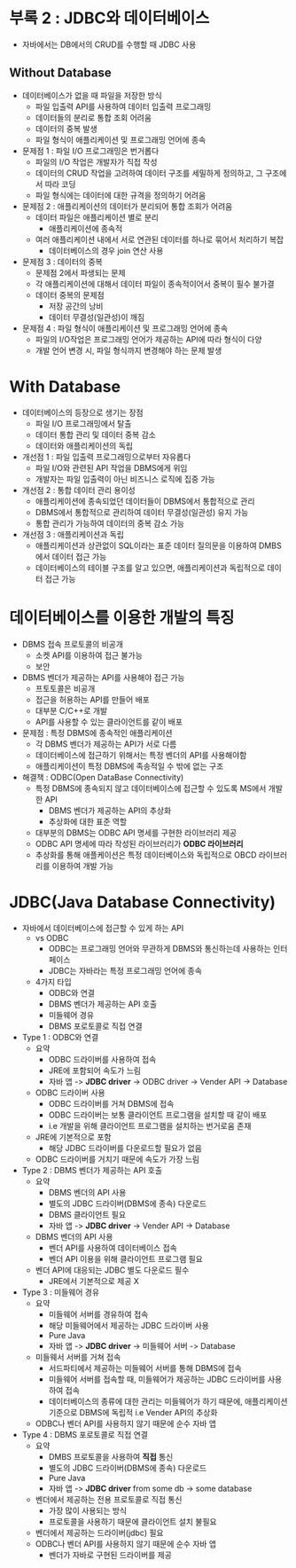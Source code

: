 # 부록 2 : JDBC와 데이터베이스
* 자바에서는 DB에서의 CRUD를 수행할 때 JDBC 사용

## Without Database
* 데이터베이스가 없을 때 파일을 저장한 방식
	* 파일 입출력 API를 사용하여 데이터 입출력 프로그래밍
	* 데이터들의 분리로 통합 조회 어려움
	* 데이터의 중복 발생
	* 파일 형식이 애플리케이션 및 프로그래밍 언어에 종속
* 문제점 1 : 파일 I/O 프로그래밍은 번거롭다
	* 파일의 I/O 작업은 개발자가 직접 작성
	* 데이터의 CRUD 작업을 고려하여 데이터 구조를 세밀하게 정의하고, 그 구조에서 따라 코딩
	* 파일 형식에는 데이터에 대한 규격을 정의하기 어려움
* 문제점 2 : 애플리케이션의 데이터가 분리되어 통합 조회가 어려움
	* 데이터 파일은 애플리케이션 별로 분리
		* 애플리케이션에 종속적
	* 여러 애플리케이션 내에서 서로 연관된 데이터를 하나로 묶어서 처리하기 복잡
		* 데이터베이스의 경우 join 연산 사용
* 문제점 3 : 데이터의 중복
	* 문제점 2에서 파생되는 문제
	* 각 애플리케이션에 대해서 데이터 파일이 종속적이어서 중복이 필수 불가결
	* 데이터 중복의 문제점
		* 저장 공간의 낭비
		* 데이터 무결성(일관성)이 깨짐
* 문제점 4 : 파일 형식이 애플리케이션 및 프로그래밍 언어에 종속
	* 파일의 I/O작업은 프로그래밍 언어가 제공하는 API에 따라 형식이 다양
	* 개발 언어 변경 시, 파일 형식까지 변경해야 하는 문제 발생

# With Database
* 데이터베이스의 등장으로 생기는 장점
	* 파일 I/O 프로그래밍에서 탈출
	* 데이터 통합 관리 및 데이터 중복 감소
	* 데이터와 애플리케이션의 독립
* 개선점 1 : 파일 입출력 프로그래밍으로부터 자유롭다
	* 파일 I/O와 관련된 API 작업을 DBMS에게 위임
	* 개발자는 파일 입출력이 아닌 비즈니스 로직에 집중 가능
* 개선점 2 : 통합 데이터 관리 용이성
	* 애플리케이션에 종속되었던 데이터들이 DBMS에서 통합적으로 관리
	* DBMS에서 통합적으로 관리하여 데이터 무결성(일관성) 유지 가능
	* 통합 관리가 가능하여 데이터의 중복 감소 가능
* 개선점 3 : 애플리케이션과 독립
	* 애플리케이션과 상관없이 SQL이라는 표준 데이터 질의문을 이용하여 DMBS에서 데이터 접근 가능
	* 데이터베이스의 테이블 구조를 알고 있으면, 애플리케이션과 독립적으로 데이터 접근 가능

# 데이터베이스를 이용한 개발의 특징
* DBMS 접속 프로토콜의 비공개
	* 소켓 API를 이용하여 접근 불가능
	* 보안
* DBMS 벤더가 제공하는 API를 사용해야 접근 가능
	* 프토토콜은 비공개
	* 접근을 허용하는 API를 만들어 배포
	* 대부분 C/C++로 개발
	* API를 사용할 수 있는 클라이언트를 같이 배포
* 문제점 : 특정 DBMS에 종속적인 애플리케이션
	* 각 DBMS 벤더가 제공하는 API가 서로 다름
	* 데이터베이스에 접근하기 위해서는 특정 벤더의 API를 사용해야함
	* 애플리케이션이 특정 DBMS에 족송적일 수 밖에 없는 구조
* 해결책 : ODBC(Open DataBase Connectivity)
	* 특정 DBMS에 종속되지 않고 데이터베이스에 접근할 수 있도록 MS에서 개발한 API
		* DBMS 벤더가 제공하는 API의 추상화
		* 추상화에 대한 표준 역할
	* 대부분의 DBMS는 ODBC API 명세를 구현한 라이브러리 제공
	* ODBC API 명세에 따라 작성된 라이브러리가 **ODBC 라이브러리**
	* 추상화를 통해 애플케이션은 특정 데이터베이스와 독립적으로 OBCD 라이브러리를 이용하여 개발 가능

# JDBC(Java Database Connectivity)
* 자바에서 데이터베이스에 접근할 수 있게 하는 API
	* vs ODBC
		* ODBC는 프로그래밍 언어와 무관하게 DBMS와 통신하는데 사용하는 인터페이스
		* JDBC는 자바라는 특정 프로그래밍 언어에 종속
	* 4가지 타입
		* ODBC와 연결
		* DBMS 벤더가 제공하는 API 호출
		* 미들웨어 경유
		* DBMS 포로토콜로 직접 연결
* Type 1 : ODBC와 연결
	* 요약
		* ODBC 드라이버를 사용하여 접속
		* JRE에 포함되어 속도가 느림
		* 자바 앱 -> **JDBC driver** -> ODBC driver -> Vender API -> Database
	* ODBC 드라이버 사용
		* ODBC 드라이버를 거쳐 DBMS에 접속
		* ODBC 드라이버는 보통 클라이언트 프로그램을 설치할 때 같이 배포
		* i.e 개발을 위해 클라이언트 프로그램을 설치하는 번거로움 존재
	* JRE에 기본적으로 포함
		* 해당 JDBC 드라이버를 다운로드할 필요가 없음
	* ODBC 드라이버를 거치기 때문에 속도가 가장 느림 
* Type 2 : DBMS 벤더가 제공하는 API 호출
	* 요약
		* DBMS 벤더의 API 사용
		* 별도의 JDBC 드라이버(DBMS에 종속) 다운로드
		* DBMS 클라이언트 필요
		* 자바 앱 -> **JDBC driver** -> Vender API -> Database
	* DBMS 벤더의 API 사용
		* 벤더 API를 사용하여 데이터베이스 접속
		* 벤더 API 이용을 위해 클라이언트 프로그램 필요
	* 벤더 API에 대응되는 JDBC 별도 다운로드 필수
		* JRE에서 기본적으로 제공 X
* Type 3 : 미들웨어 경유
	* 요약
		* 미들웨어 서버를 경유하여 접속
		* 해당 미들웨어에서 제공하는 JDBC 드라이버 사용
		* Pure Java
		* 자바 앱 -> **JDBC driver** -> 미들웨어 서버 -> Database
	* 미들웨서 서버를 거쳐 접속
		* 서드파티에서 제공하는 미들웨어 서버를 통해 DBMS에 접속
		* 미들웨어 서버를 접속할 때, 미들웨어가 제공하는 JDBC 드라이버를 사용하여 접속
		* 데이터베이스의 종류에 대한 관리는 미들웨어가 하기 때문에, 애플리케이션 기준으로 DBMS에 독립적 i.e Vender API의 추상화
	* ODBC나 벤더 API를 사용하지 않기 때문에 순수 자바 앱
* Type 4 : DBMS 포로토콜로 직접 연결
	* 요약
		* DMBS 프로토콜을 사용하여 **직접** 통신
		* 별도의 JDBC 드라이버(DBMS에 종속) 다운로드
		* Pure Java
		* 자바 앱 -> **JDBC driver** from some db -> some database
	* 벤더에서 제공하는 전용 프로토콜로 직접 통신
		* 가장 많이 사용되는 방식
		* 프로토콜을 사용하기 때문에 클라이언트 설치 불필요
	* 벤더에서 제공하는 드라이버(jdbc) 필요
	* ODBC나 벤더 API를 사용하지 않기 때문에 순수 자바 앱
		* 벤더가 자바로 구현된 드라이버를 제공